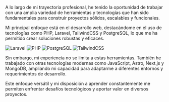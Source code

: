 ---
---

A lo largo de mi trayectoria profesional, he tenido la oportunidad de trabajar con una amplia variedad de herramientas y tecnologías que han sido fundamentales para construir proyectos sólidos, escalables y funcionales.

Mi principal enfoque está en el desarrollo web, destacándome en el uso de tecnologías como PHP, Laravel, TailwindCSS y PostgreSQL, lo que me ha permitido crear soluciones robustas y eficaces.

<div class="flex justify-center items-center w-full">
<div class="grid grid-cols-2 sm:grid-cols-4 justify-center items-center gap-12">
  <img src="/img/technologies/laravel.svg" alt="Laravel" class="w-36 sm:w-28">
  <img src="/img/technologies/php.svg" alt="PHP" class="w-36 sm:w-28">
  <img src="/img/technologies/postgresql.svg" alt="PostgreSQL" class="w-36 sm:w-28">
  <img src="/img/technologies/tailwindcss.svg" alt="TailwindCSS" class="w-36 sm:w-28">
</div>
</div>

Sin embargo, mi experiencia no se limita a estas herramientas. También he trabajado con otras tecnologías modernas como JavaScript, Astro, Next.js y MongoDB, ampliando mi capacidad para adaptarme a diferentes entornos y requerimientos de desarrollo.

Este enfoque versátil y mi disposición a aprender constantemente me permiten enfrentar desafíos tecnológicos y aportar valor en diversos proyectos.
